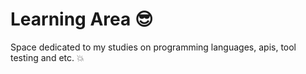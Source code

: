 # Learning Area :sunglasses:

Space dedicated to my studies on programming languages, apis, tool testing and etc. :collision: